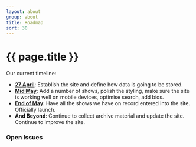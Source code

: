 ```yaml
---
layout: about
group: about
title: Roadmap
sort: 30
---
```


<div class="col-2-3" markdown="1">

# <i class="octicon octicon-milestone"></i> {{ page.title }}

Our current timeline:

- [**27 April**](https://github.com/newtheatre/history-project/milestones/alpha-1): Establish the site and define how data is going to be stored.
- [**Mid May**](https://github.com/newtheatre/history-project/milestones/alpha-2): Add a number of shows, polish the styling, make sure the site is working well on mobile devices, optimise search, add bios.
- [**End of May**](https://github.com/newtheatre/history-project/milestones/launch): Have all the shows we have on record entered into the site. Officially launch.
- **And Beyond**: Continue to collect archive material and update the site. Continue to improve the site.

</div>

<div class="col-1-3">

<h3 class="h1-baseline"><i class="octicon octicon-issue-opened"></i> Open Issues</h3>

<div id="github-issues-widget"></div>
<script type="text/javascript">
  GITHUB_ISSUES_USER = "newtheatre";
  GITHUB_ISSUES_REPO = "history-project";
  /* Uncomment the following line to filter issues by one or more labels.*/
  // GITHUB_ISSUES_LABELS = "feature";
  /* To filter by multiple labels use a CSV string: */
  // GITHUB_ISSUES_LABELS = "feature,bug";
</script>

</div>
